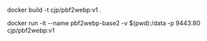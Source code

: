 
docker build -t cjp/pbf2webp:v1 .

docker run -it --name pbf2webp-base2 -v $(pwd):/data -p 9443:80 cjp/pbf2webp:v1

